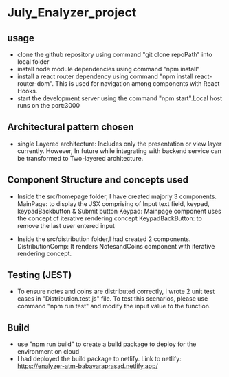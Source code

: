 # July_Enalyzer_project

## usage
- clone the github repository using command "git clone repoPath" into local folder
- install node module dependencies using command "npm install"
- install a react router dependency using command "npm install react-router-dom". This is used for navigation among components with React Hooks.
- start the development server using the command "npm start".Local host runs on the port:3000

## Architectural pattern chosen
- single Layered architecture: Includes only the presentation or view layer currently. However, In future while integrating with backend service can be transformed to Two-layered architecture. 

## Component Structure and concepts used
- Inside the src/homepage folder, I have created majorly 3 components.
MainPage: to display the JSX comprising of Input text field, keypad, keypadBackbutton & Submit button
Keypad: Mainpage component uses the concept of iterative rendering concept
KeypadBackButton: to remove the last user entered input

- Inside the src/distribution folder,I had created 2 components.
DistributionComp: It renders NotesandCoins component with iterative rendering concept.

## Testing (JEST)
- To ensure notes and coins are distributed correctly, I wrote 2 unit test cases in "Distribution.test.js" file.
  To test this scenarios, please use command "npm run test" and modify the input value to the function.

## Build
-  use "npm run build" to create a build package to deploy for the environment on cloud
- I had deployed the build package to netlify.
Link to netlify: https://enalyzer-atm-babavaraprasad.netlify.app/
 